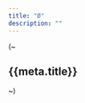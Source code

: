 ```yaml
---
title: "Ø"
description: ""
---
```


(~

## {{meta.title}}

~)

<script>
  console.log('works!');
</script>